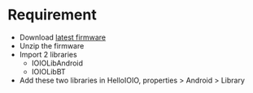 # Requirement
- Download [latest firmware](https://github.com/ytai/ioio/raw/master/release/software/App-IOIO0504.zip)
- Unzip the firmware
- Import 2 libraries
	* IOIOLibAndroid
	* IOIOLibBT
- Add these two libraries in HelloIOIO, properties > Android > Library


